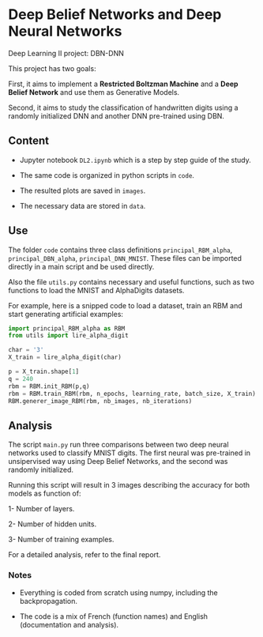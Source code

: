 # Deep Belief Networks and Deep Neural Networks
Deep Learning II project: DBN-DNN

This project has two goals:

First, it aims to implement a **Restricted Boltzman Machine** and a **Deep Belief Network** and use them as Generative Models.

Second, it aims to study the classification of handwritten digits using a randomly initialized DNN and another DNN pre-trained using DBN.


## Content

- Jupyter notebook `DL2.ipynb` which is a step by step guide of the study. 

- The same code is organized in python scripts in `code`. 

- The resulted plots are saved in `images`.

- The necessary data are stored in `data`.

## Use

The folder `code` contains three class definitions `principal_RBM_alpha`, `principal_DBN_alpha`, `principal_DNN_MNIST`. These files can be imported directly in a main script and be used directly.

Also the file `utils.py` contains necessary and useful functions, such as two functions to load the MNIST and AlphaDigits datasets.

For example, here is a snipped code to load a dataset, train an RBM and start generating artificial examples:

```python
import principal_RBM_alpha as RBM
from utils import lire_alpha_digit

char = '3'
X_train = lire_alpha_digit(char)

p = X_train.shape[1]
q = 240
rbm = RBM.init_RBM(p,q)
rbm = RBM.train_RBM(rbm, n_epochs, learning_rate, batch_size, X_train)
RBM.generer_image_RBM(rbm, nb_images, nb_iterations)
```

## Analysis

The script `main.py` run three comparisons between two deep neural networks used to classify MNIST digits. The first neural was pre-trained in unsipervised way using Deep Belief Networks, and the second was randomly initialized.

Running this script will result in 3 images describing the accuracy for both models as function of:

1- Number of layers.

2- Number of hidden units.

3- Number of training examples.


For a detailed analysis, refer to the final report.


### Notes

- Everything is coded from scratch using numpy, including the backpropagation.

- The code is a mix of French (function names) and English (documentation and analysis).
